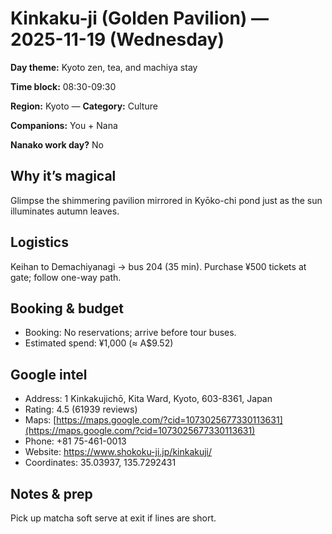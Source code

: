 # Kinkaku-ji (Golden Pavilion) — 2025-11-19 (Wednesday)

**Day theme:** Kyoto zen, tea, and machiya stay

**Time block:** 08:30-09:30

**Region:** Kyoto — **Category:** Culture

**Companions:** You + Nana

**Nanako work day?** No

## Why it’s magical
Glimpse the shimmering pavilion mirrored in Kyōko-chi pond just as the sun illuminates autumn leaves.

## Logistics
Keihan to Demachiyanagi → bus 204 (35 min). Purchase ¥500 tickets at gate; follow one-way path.

## Booking & budget
- Booking: No reservations; arrive before tour buses.
- Estimated spend: ¥1,000 (≈ A$9.52)

## Google intel
- Address: 1 Kinkakujichō, Kita Ward, Kyoto, 603-8361, Japan
- Rating: 4.5 (61939 reviews)
- Maps: [https://maps.google.com/?cid=1073025677330113631](https://maps.google.com/?cid=1073025677330113631)
- Phone: +81 75-461-0013
- Website: https://www.shokoku-ji.jp/kinkakuji/
- Coordinates: 35.03937, 135.7292431

## Notes & prep
Pick up matcha soft serve at exit if lines are short.
